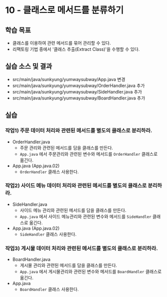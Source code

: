 # 10 - 클래스로 메서드를 분류하기

## 학습 목표

- 클래스를 이용하여 관련 메서드를 묶어 관리할 수 있다.
- 리팩토링 기법 중에서 '클래스 추출(Extract Class)'을 수행할 수 있다.

## 실습 소스 및 결과

- src/main/java/sunkyung/yumwaysubway/App.java 변경
- src/main/java/sunkyung/yumwaysubway/OrderHandler.java 추가
- src/main/java/sunkyung/yumwaysubway/SideHandler.java 추가
- src/main/java/sunkyung/yumwaysubway/BoardHandler.java 추가

## 실습

### 작업1) 주문 데이터 처리와 관련된 메서드를 별도의 클래스로 분리하라.

- OrderHandler.java
    - 주문 관리와 관련된 메서드를 담을 클래스를 만든다.
    - `App.java` 에서 주문관리와 관련된 변수와 메서드를 `OrderHandler` 클래스로 옮긴다.
- App.java (App.java.02)
    - `OrderHandler` 클래스 사용한다.


### 작업2) 사이드 메뉴 데이터 처리와 관련된 메서드를 별도의 클래스로 분리하라.

- SideHandler.java
    - 사이드 메뉴 관리와 관련된 메서드를 담을 클래스를 만든다.
    - `App.java` 에서 사이드 메뉴관리와 관련된 변수와 메서드를 `SideHandler` 클래스로 옮긴다.
- App.java (App.java.02)
    - `SideHandler` 클래스 사용한다.


### 작업3) 게시물 데이터 처리와 관련된 메서드를 별도의 클래스로 분리하라.

- BoardHandler.java
    - 게시물 관리와 관련된 메서드를 담을 클래스를 만든다.
    - `App.java` 에서 게시물관리와 관련된 변수와 메서드를 `BoardHandler` 클래스로 옮긴다.
- App.java
    - `BoardHandler` 클래스 사용한다.
